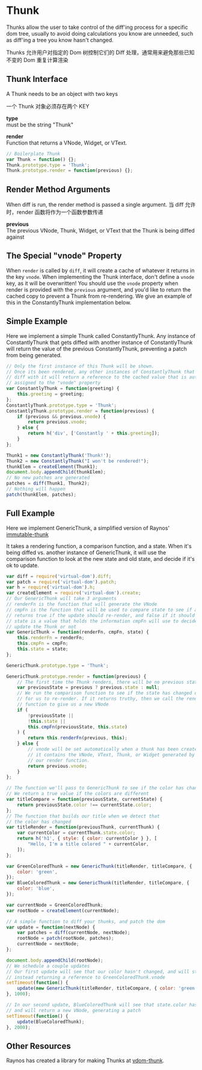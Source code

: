 # Thunk

Thunks allow the user to take control of the diff'ing process for a specific dom tree, usually to avoid doing calculations you know are unneeded, such as diff'ing a tree you know hasn't changed.

Thunks 允许用户对指定的 Dom 树控制它们的 Diff 处理，通常用来避免那些已知不变的 Dom 重复计算渲染

## Thunk Interface

A Thunk needs to be an object with two keys

一个 Thunk 对象必须存在两个 KEY

**type**  
must be the string "Thunk"

**render**  
Function that returns a VNode, Widget, or VText.

```javascript
// Boilerplate Thunk
var Thunk = function() {};
Thunk.prototype.type = 'Thunk';
Thunk.prototype.render = function(previous) {};
```

## Render Method Arguments

When diff is run, the render method is passed a single argument.
当 diff 允许时，render 函数将作为一个函数参数传递

**previous**  
The previous VNode, Thunk, Widget, or VText that the Thunk is being diffed against

## The Special "vnode" Property

When `render` is called by `diff`, it will create a cache of whatever it returns in the key `vnode`. When implementing the Thunk interface, don't define a `vnode` key, as it will be overwritten! You should use the `vnode` property when render is provided with the `previous` argument, and you'd like to return the cached copy to prevent a Thunk from re-rendering. We give an example of this in the ConstantlyThunk implementation below.

## Simple Example

Here we implement a simple Thunk called ConstantlyThunk. Any instance of ConstantlyThunk that gets diffed with another instance of ConstantlyThunk will return the value of the previous ConstantlyThunk, preventing a patch from being generated.

```javascript
// Only the first instance of this Thunk will be shown.
// Once its been rendered, any other instances of ConstantlyThunk that
// diff with it will return a reference to the cached value that is automatically
// assigned to the "vnode" property
var ConstantlyThunk = function(greeting) {
    this.greeting = greeting;
};
ConstantlyThunk.prototype.type = 'Thunk';
ConstantlyThunk.prototype.render = function(previous) {
    if (previous && previous.vnode) {
        return previous.vnode;
    } else {
        return h('div', ['Constantly ' + this.greeting]);
    }
};

Thunk1 = new ConstantlyThunk('Thunk!');
Thunk2 = new ConstantlyThunk("I won't be rendered!");
thunkElem = createElement(Thunk1);
document.body.appendChild(thunkElem);
// No new patches are generated
patches = diff(Thunk1, Thunk2);
// Nothing will happen
patch(thunkElem, patches);
```

## Full Example

Here we implement GenericThunk, a simplified version of Raynos' [immutable-thunk](https://github.com/Raynos/vdom-thunk/blob/master/immutable-thunk.js)

It takes a rendering function, a comparison function, and a state. When it's being diffed vs. another instance of GenericThunk, it will use the comparison function to look at the new state and old state, and decide if it's ok to update.

```javascript
var diff = require('virtual-dom').diff;
var patch = require('virtual-dom').patch;
var h = require('virtual-dom').h;
var createElement = require('virtual-dom').create;
// Our GenericThunk will take 3 arguments
// renderFn is the function that will generate the VNode
// cmpFn is the function that will be used to compare state to see if an update is necessary.
// returns true if the update should re-render, and false if it should use the previous render
// state is a value that holds the information cmpFn will use to decide whether we should
// update the Thunk or not
var GenericThunk = function(renderFn, cmpFn, state) {
    this.renderFn = renderFn;
    this.cmpFn = cmpFn;
    this.state = state;
};

GenericThunk.prototype.type = 'Thunk';

GenericThunk.prototype.render = function(previous) {
    // The first time the Thunk renders, there will be no previous state
    var previousState = previous ? previous.state : null;
    // We run the comparison function to see if the state has changed enough
    // for us to re-render. If it returns truthy, then we call the render
    // function to give us a new VNode
    if (
        !previousState ||
        !this.state ||
        this.cmpFn(previousState, this.state)
    ) {
        return this.renderFn(previous, this);
    } else {
        // vnode will be set automatically when a thunk has been created
        // it contains the VNode, VText, Thunk, or Widget generated by
        // our render function.
        return previous.vnode;
    }
};

// The function we'll pass to GenericThunk to see if the color has changed
// We return a true value if the colors are different
var titleCompare = function(previousState, currentState) {
    return previousState.color !== currentState.color;
};
// The function that builds our title when we detect that
// the color has changed
var titleRender = function(previousThunk, currentThunk) {
    var currentColor = currentThunk.state.color;
    return h('h1', { style: { color: currentColor } }, [
        "Hello, I'm a title colored " + currentColor,
    ]);
};

var GreenColoredThunk = new GenericThunk(titleRender, titleCompare, {
    color: 'green',
});
var BlueColoredThunk = new GenericThunk(titleRender, titleCompare, {
    color: 'blue',
});

var currentNode = GreenColoredThunk;
var rootNode = createElement(currentNode);

// A simple function to diff your thunks, and patch the dom
var update = function(nextNode) {
    var patches = diff(currentNode, nextNode);
    rootNode = patch(rootNode, patches);
    currentNode = nextNode;
};

document.body.appendChild(rootNode);
// We schedule a couple updates
// Our first update will see that our color hasn't changed, and will stop comparing at that point,
// instead returning a reference to GreenColoredThunk.vnode
setTimeout(function() {
    update(new GenericThunk(titleRender, titleCompare, { color: 'green' }));
}, 1000);

// In our second update, BlueColoredThunk will see that state.color has changed,
// and will return a new VNode, generating a patch
setTimeout(function() {
    update(BlueColoredThunk);
}, 2000);
```

## Other Resources

Raynos has created a library for making Thunks at [vdom-thunk](https://github.com/Raynos/vdom-thunk).
